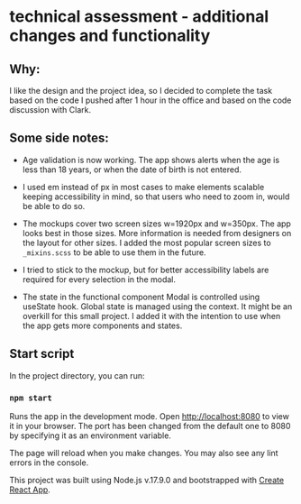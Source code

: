 # technical assessment - additional changes and functionality

## Why:

I like the design and the project idea, so I decided to complete the task based on the code I pushed after 1 hour in the office and based on the code discussion with Clark.

## Some side notes:

-   Age validation is now working. The app shows alerts when the age is less than 18 years, or when the date of birth is not entered.

-   I used em instead of px in most cases to make elements scalable keeping accessibility in mind, so that users who need to zoom in, would be able to do so.

-   The mockups cover two screen sizes w=1920px and w=350px. The app looks best in those sizes. More information is needed from designers on the layout for other sizes. I added the most popular screen sizes to `_mixins.scss` to be able to use them in the future.

-   I tried to stick to the mockup, but for better accessibility labels are required for every selection in the modal.

-   The state in the functional component Modal is controlled using useState hook. Global state is managed using the context. It might be an overkill for this small project. I added it with the intention to use when the app gets more components and states.

## Start script

In the project directory, you can run:

### `npm start`

Runs the app in the development mode.
Open [http://localhost:8080](http://localhost:8080) to view it in your browser.
The port has been changed from the default one to 8080 by specifying it as an environment variable.

The page will reload when you make changes.
You may also see any lint errors in the console.

This project was built using Node.js v.17.9.0 and bootstrapped with [Create React App](https://github.com/facebook/create-react-app).
